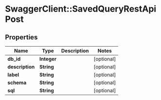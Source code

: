 # SwaggerClient::SavedQueryRestApiPost

## Properties
Name | Type | Description | Notes
------------ | ------------- | ------------- | -------------
**db_id** | **Integer** |  | [optional] 
**description** | **String** |  | [optional] 
**label** | **String** |  | [optional] 
**schema** | **String** |  | [optional] 
**sql** | **String** |  | [optional] 

